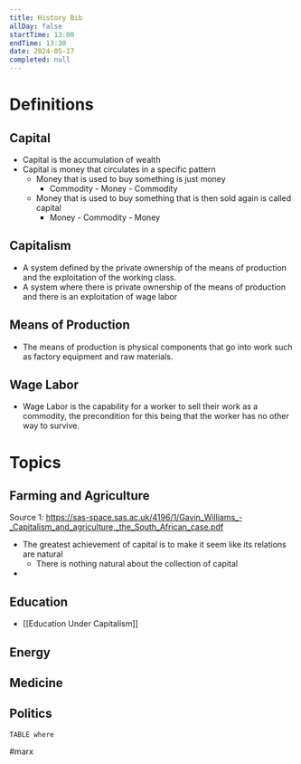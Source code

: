 ```yaml
---
title: History Bib
allDay: false
startTime: 13:00
endTime: 13:30
date: 2024-05-17
completed: null
---
```

# Definitions
## Capital
- Capital is the accumulation of wealth
- Capital is money that circulates in a specific pattern
	- Money that is used to buy something is just money
		- Commodity - Money - Commodity
	- Money that is used to buy something that is then sold again is called capital
		- Money - Commodity - Money
## Capitalism
- A system defined by the private ownership of the means of production and the exploitation of the working class.
- A system where there is private ownership of the means of production and there is an exploitation of wage labor
## Means of Production 
- The means of production is physical components that go into work such as factory equipment and raw materials.
## Wage Labor
- Wage Labor is the capability for a worker to sell their work as a commodity, the precondition for this being that the worker has no other way to survive.

# Topics
## Farming and Agriculture
Source 1:
https://sas-space.sas.ac.uk/4196/1/Gavin_Williams_-_Capitalism_and_agriculture,_the_South_African_case.pdf
- The greatest achievement of capital is to make it seem like its relations are natural
	- There is nothing natural about the collection of capital
- 
## Education
- [[Education Under Capitalism]]
## Energy
## Medicine
## Politics

```dataview
TABLE where 
```

#marx